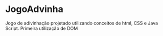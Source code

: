 # JogoAdvinha
Jogo de adivinhação projetado utilizando conceitos de html, CSS e Java Script.
Primeira utilização de DOM
